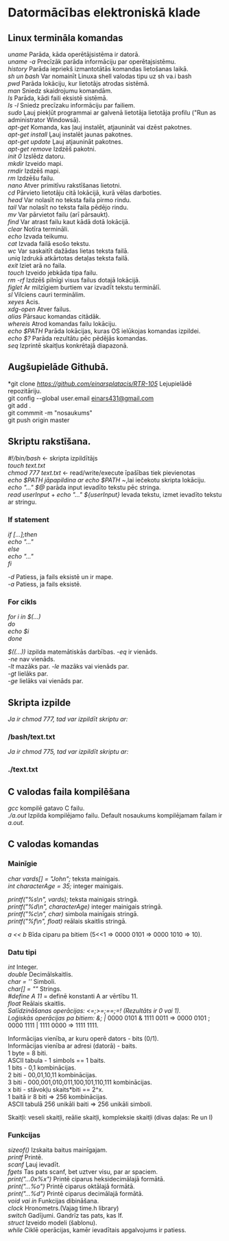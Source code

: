 # Datormācības elektroniskā klade
## Linux termināla komandas

*uname*  Parāda, kāda operētājsistēma ir datorā.  
*uname -a*  Precīzāk parāda informāciju par operētajsistēmu.  
*history*  Parāda iepriekš izmantotātās komandas lietošanas laikā.  
*sh un bash*  Var nomainīt Linuxa shell valodas tipu uz sh va.i bash  
*pwd*  Parāda lokāciju, kur lietotājs atrodas sistēmā.  
*man*  Sniedz skaidrojumu komandām.  
*ls*  Parāda, kādi faili eksistē sistēmā.  
*ls -l*  Sniedz precīzaku informāciju par failiem.  
*sudo*  Ļauj piekļūt programmai ar galvenā lietotāja lietotāja profilu ("Run as administrator Windowsā).  
*apt-get* Komanda, kas ļauj instalēt, atjaunināt vai dzēst pakotnes.  
*apt-get install* Ļauj instalēt jaunas pakotnes.  
*apt-get update* Ļauj atjaunināt pakotnes.  
*apt-get remove* Izdzēš pakotni.  
*init 0* Izslēdz datoru.  
*mkdir* Izveido mapi.  
*rmdir* Izdzēš mapi.  
*rm* Izdzēšu failu.  
*nano* Atver primitīvu rakstīšanas lietotni.  
*cd* Pārvieto lietotāju citā lokācijā, kurā vēlas darboties.  
*head* Var nolasīt no teksta faila pirmo rindu.  
*tail* Var nolasīt no teksta faila pēdējo rindu.  
*mv* Var pārvietot failu (arī pārsaukt).    
*find* Var atrast failu kaut kādā dotā lokācijā.  
*clear* Notīra termināli.  
*echo* Izvada teikumu.  
*cat* Izvada failā esošo tekstu.  
*wc* Var saskaitīt dažādas lietas teksta failā.  
*uniq* Izdrukā atkārtotas detaļas teksta failā.  
*exit* Iziet arā no faila.  
*touch* Izveido jebkāda tipa failu.  
*rm -rf* Izdzēš pilnīgi visus failus dotajā lokācijā.  
*figlet* Ar milzīgiem burtiem var izvadīt tekstu terminālī.  
*sl* Vilciens cauri terminālim.  
*xeyes* Acis.  
*xdg-open* Atver failus.  
*alias* Pārsauc komandas citādāk.  
*whereis* Atrod komandas failu lokāciju.  
*echo $PATH* Parāda lokācijas, kuras OS ielūkojas komandas izpildei.  
*echo $?* Parāda rezultātu pēc pēdējās komandas.  
*seq* Izprintē skaitļus konkrētajā diapazonā.  


## Augšupielāde Githubā.

*git clone *https://github.com/einarsplatacis/RTR-105* Lejupielādē repozitāriju.  
git config --global user.email einars431@gmail.com  
git add .  
git commmit -m "nosaukums"  
git push origin master  

## Skriptu rakstīšana.

*#!/bin/bash* <- skripta izpildītājs  
*touch text.txt*  
*chmod 777 text.txt* <- read/write/execute īpašības tiek pievienotas  
*echo $PATH jāpapildina ar echo $PATH ~*,lai iečekotu skripta lokāciju.  
*echo "..." $@* parāda input ievadīto tekstu pēc stringa.  
*read userInput* + *echo "..." ${userInput}* Ievada tekstu, izmet ievadīto tekstu ar stringu.  
### If statement  
*if [...];then*   
    *echo "..."*  
*else*  
    *echo "..."*  
*fi*  
  
*-d* Patiess, ja fails eksistē un ir mape.  
*-a* Patiess, ja fails eksistē.  
### For cikls  
*for i in $(...)*  
*do*  
   *echo $i*  
*done*  

*$((...))* izpilda matemātiskās darbības.
*-eq* ir vienāds.   
*-ne* nav vienāds.  
*-lt* mazāks par.
*-le* mazāks vai vienāds par.  
*-gt* lielāks par.  
*-ge* lielāks vai vienāds par.  

## Skripta izpilde
*Ja ir chmod 777, tad var izpildīt skriptu ar:*
### /bash/text.txt  
*Ja ir chmod 775, tad var izpildīt skriptu ar:*
### ./text.txt

## C valodas faila kompilēšana  
*gcc* kompilē gatavo C failu.  
*./a.out* Izpilda kompilējamo failu. Default nosaukums kompilējamam failam ir *a.out.*  

## C valodas komandas  
### Mainīgie  
*char vards[] = "John";* teksta mainigais.  
*int characterAge = 35;* integer mainigais.    

*printf("%s\n", vards);* teksta mainigais stringā.  
*printf("%d\n", characterAge)* integer mainigais stringā.  
*printf("%c\n", char)* simbola mainīgais stringā.  
*printf("%f\n", float)* reālais skaitlis stringā.    

*a << b* Bīda ciparu pa bitiem (5<<1 => 0000 0101 => 0000 1010 => 10).    
 
### Datu tipi  
*int* Integer.  
*double* Decimālskaitlis.  
*char = ''* Simboli.  
*char[] = ""* Strings.  
*#define A 11* = definē konstanti A ar vērtību 11.  
*float* Reālais skaitlis.  
*Salīdzināšanas operācijas: <=;>=;==;=! (Rezultāts ir 0 vai 1).*  
*Loģiskās operācijas pa bitiem: &; |* 0000 0101 & 1111 0011 => 0000 0101 ; 0000 1111 | 1111 0000 => 1111 1111.  


Informācijas vienība, ar kuru operē dators - bits (0/1).  
Informācijas vienība ar adresi (datorā) - baits.  
1 byte = 8 biti.  
ASCII tabula - 1 simbols == 1 baits.  
1 bits - 0,1 kombinācijas.  
2 biti - 00,01,10,11 kombinācijas.  
3 biti - 000,001,010,011,100,101,110,111 kombinācijas.  
x biti - stāvokļu skaits*biti == 2^x.  
1 baitā ir 8 biti => 256 kombinācijas.  
ASCII tabulā 256 unikāli baiti => 256 unikāli simboli.    

Skaitļi: veseli skaitļi, reālie skaitļi, kompleksie skaitļi (divas daļas: Re
un I)
  
### Funkcijas    

*sizeof()* Izskaita baitus mainīgajam.  
*printf* Printē.  
*scanf*  Ļauj ievadīt.  
*fgets* Tas pats scanf, bet uztver visu, par ar spaciem.  
*print("...0x%x")* Printē ciparus heksidecimālajā formātā.  
*print("...%o")* Printē ciparus oktālajā formātā.  
*print("...%d")* Printē ciparus decimālajā formātā.  
*void vai in* Funkcijas dibināšana.  
*clock* Hronometrs.(Vajag time.h library)  
*switch* Gadījumi. Gandrīz tas pats, kas If.  
*struct* Izveido modeli (šablonu).  
*while* Ciklē operācijas, kamēr ievadītais apgalvojums ir patiess.  
